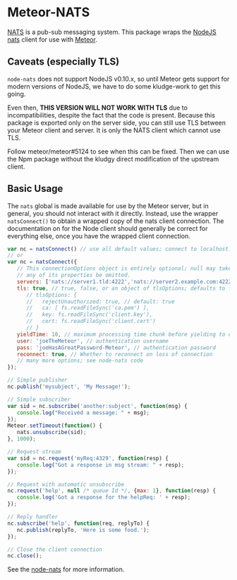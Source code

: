 # Meteor-NATS

[NATS](http://nats.io) is a pub-sub messaging system.  This package wraps the [NodeJS](http://nodejs.org) 
[nats](http://github.com/nats-io/node-nats) client for use with [Meteor](http://meteor.com).

## Caveats (especially TLS)

`node-nats` does not support NodeJS v0.10.x, so until Meteor gets support for modern versions
of NodeJS, we have to do some kludge-work to get this going.

Even then, **THIS VERSION WILL NOT WORK WITH TLS** due to incompatibilities, despite the fact
that the code is present.  Because this package is exported only on the server side, you can
still use TLS between your Meteor client and server.  It is only the NATS client which cannot
use TLS.

Follow meteor/meteor#5124 to see when this can be fixed.  Then we can use the Npm package without
the kludgy direct modification of the upstream client.

## Basic Usage

The `nats` global is made available for use by the Meteor server, but in general, you
should not interact with it directly.  Instead, use the wrapper `natsConnect()` to obtain
a wrapped copy of the nats client connection.  The documentation on for the Node client
should generally be correct for everything else, once you have the wrapped client connection.

```javascript
var nc = natsConnect() // use all default values; connect to localhost:4222 as the NATS server
// or
var nc = natsConnect({
   // This connectionOptions object is entirely optional; null may take its place, as can
   // any of its properties be omitted.
   servers: ['nats://server1.tld:4222','nats://server2.example.com:4222'], // may be an array of strings or a simple string
   tls: true, // true, false, or an object of tlsOptions; defaults to false
      // tlsOptions: {
      //   rejectUnauthorized: true, // default: true
      //   ca: [ fs.readFileSync('ca.pem') ],
      //   key: fs.readFileSync('client.key'),
      //   cert: fs.readFileSync('client.cert')
      // }
   yieldTime: 10, // maximum processing time chunk before yielding to other transactions
   user: 'joeTheMeteor', // authentication username
   pass: 'joeHasAGreatPassword-Meteor', // authentication password
   reconnect: true, // Whether to reconnect on loss of connection
   // many more options; see node-nats code
});

// Simple publisher
nc.publish('mysubject', 'My Message!');

// Simple subscriber
var sid = nc.subscribe('another:subject', function(msg) {
   console.log("Received a message: " + msg);
});
Meteor.setTimeout(function() {
   nats.unsubscribe(sid);
}, 1000);

// Request stream
var sid = nc.request('myReq:4329', function(resp) {
   console.log("Got a response in msg stream: " + resp);
});

// Request with automatic unsubscribe
nc.request('help', null /* queue Id */, {max: 1}, function(resp) {
   console.log('Got a response for the helpReq: ' + resp);
});

// Reply handler
nc.subscribe('help', function(req, replyTo) {
   nc.publish(replyTo, 'Here is some food.');
});

// Close the client connection
nc.close();
```

See the [node-nats](http://github.com/nats-io/node-nats) for more information.
